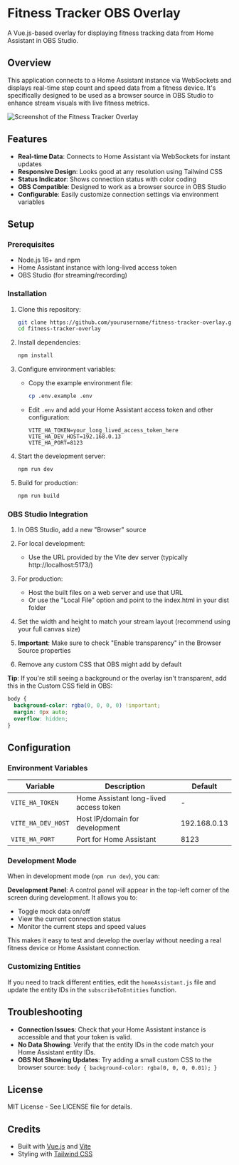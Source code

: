# Fitness Tracker OBS Overlay

A Vue.js-based overlay for displaying fitness tracking data from Home Assistant in OBS Studio.

## Overview

This application connects to a Home Assistant instance via WebSockets and displays real-time step count and speed data from a fitness device. It's specifically designed to be used as a browser source in OBS Studio to enhance stream visuals with live fitness metrics.

![Screenshot of the Fitness Tracker Overlay](screenshot.png)

## Features

- **Real-time Data**: Connects to Home Assistant via WebSockets for instant updates
- **Responsive Design**: Looks good at any resolution using Tailwind CSS
- **Status Indicator**: Shows connection status with color coding
- **OBS Compatible**: Designed to work as a browser source in OBS Studio
- **Configurable**: Easily customize connection settings via environment variables

## Setup

### Prerequisites

- Node.js 16+ and npm
- Home Assistant instance with long-lived access token
- OBS Studio (for streaming/recording)

### Installation

1. Clone this repository:

   ```bash
   git clone https://github.com/yourusername/fitness-tracker-overlay.git
   cd fitness-tracker-overlay
   ```

2. Install dependencies:

   ```bash
   npm install
   ```

3. Configure environment variables:

   - Copy the example environment file:
     ```bash
     cp .env.example .env
     ```
   - Edit `.env` and add your Home Assistant access token and other configuration:
     ```
     VITE_HA_TOKEN=your_long_lived_access_token_here
     VITE_HA_DEV_HOST=192.168.0.13
     VITE_HA_PORT=8123
     ```

4. Start the development server:

   ```bash
   npm run dev
   ```

5. Build for production:
   ```bash
   npm run build
   ```

### OBS Studio Integration

1. In OBS Studio, add a new "Browser" source
2. For local development:
   - Use the URL provided by the Vite dev server (typically http://localhost:5173/)
3. For production:

   - Host the built files on a web server and use that URL
   - Or use the "Local File" option and point to the index.html in your dist folder

4. Set the width and height to match your stream layout (recommend using your full canvas size)
5. **Important**: Make sure to check "Enable transparency" in the Browser Source properties
6. Remove any custom CSS that OBS might add by default

**Tip**: If you're still seeing a background or the overlay isn't transparent, add this in the Custom CSS field in OBS:

```css
body {
  background-color: rgba(0, 0, 0, 0) !important;
  margin: 0px auto;
  overflow: hidden;
}
```

## Configuration

### Environment Variables

| Variable           | Description                            | Default      |
| ------------------ | -------------------------------------- | ------------ |
| `VITE_HA_TOKEN`    | Home Assistant long-lived access token | -            |
| `VITE_HA_DEV_HOST` | Host IP/domain for development         | 192.168.0.13 |
| `VITE_HA_PORT`     | Port for Home Assistant                | 8123         |

### Development Mode

When in development mode (`npm run dev`), you can:

**Development Panel**: A control panel will appear in the top-left corner of the screen during development. It allows you to:

- Toggle mock data on/off
- View the current connection status
- Monitor the current steps and speed values

This makes it easy to test and develop the overlay without needing a real fitness device or Home Assistant connection.

### Customizing Entities

If you need to track different entities, edit the `homeAssistant.js` file and update the entity IDs in the `subscribeToEntities` function.

## Troubleshooting

- **Connection Issues**: Check that your Home Assistant instance is accessible and that your token is valid.
- **No Data Showing**: Verify that the entity IDs in the code match your Home Assistant entity IDs.
- **OBS Not Showing Updates**: Try adding a small custom CSS to the browser source: `body { background-color: rgba(0, 0, 0, 0.01); }`

## License

MIT License - See LICENSE file for details.

## Credits

- Built with [Vue.js](https://vuejs.org/) and [Vite](https://vitejs.dev/)
- Styling with [Tailwind CSS](https://tailwindcss.com/)
